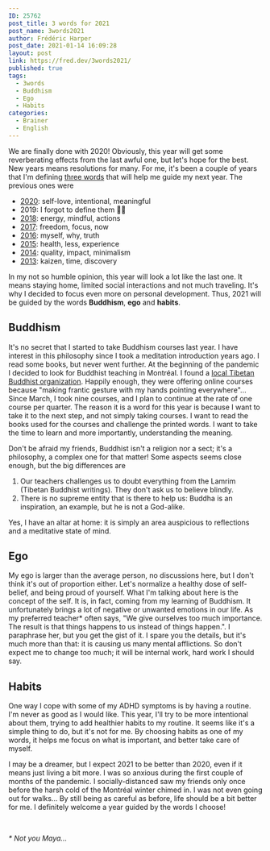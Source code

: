 ```yaml
---
ID: 25762
post_title: 3 words for 2021
post_name: 3words2021
author: Frédéric Harper
post_date: 2021-01-14 16:09:28
layout: post
link: https://fred.dev/3words2021/
published: true
tags:
  - 3words
  - Buddhism
  - Ego
  - Habits
categories:
  - Brainer
  - English
---
```

<p class="p3">
  <span class="s1">We are finally done with 2020! </span><span class="s3">Obviously,</span><span class="s1"> this year will get some reverberating effects from the last awful one, but let's hope for the best. New years means resolutions for many. For me, it's been a couple of years that I'm defining <a href="https://fred.dev/tag/3words/"><span class="s4">three words</span></a> that will help me guide my next year. The previous ones were</span>
</p>

<ul class="ul1">
  <li class="li3">
    <span class="s5"><a href="https://fred.dev/3words2020/"><span class="s6">2020</span></a></span><span class="s1">: self-love, intentional, meaningful</span><span class="s2"> </span>
  </li>
  <li class="li3">
    <span class="s1">2019: I forgot to define them </span><span class="s8">🤦‍♂️</span><span class="s2"> </span>
  </li>
  <li class="li3">
    <span class="s5"><a href="https://fred.dev/3words2018/"><span class="s6">2018</span></a></span><span class="s1">: energy, mindful, actions</span><span class="s2"> </span>
  </li>
  <li class="li3">
    <span class="s5"><a href="https://fred.dev/3words2017/"><span class="s6">2017</span></a></span><span class="s1">: freedom, focus, now</span><span class="s2"> </span>
  </li>
  <li class="li3">
    <span class="s5"><a href="https://fred.dev/3words2016/"><span class="s6">2016</span></a></span><span class="s1">: myself, why, truth</span><span class="s2"> </span>
  </li>
  <li class="li3">
    <span class="s5"><a href="https://fred.dev/3words2015/"><span class="s6">2015</span></a></span><span class="s1">: health, less, experience</span><span class="s2"> </span>
  </li>
  <li class="li3">
    <span class="s5"><a href="https://fred.dev/3words2014/"><span class="s6">2014</span></a></span><span class="s1">: quality, impact, minimalism</span><span class="s2"> </span>
  </li>
  <li class="li3">
    <span class="s5"><a href="https://fred.dev/3words2013/"><span class="s6">2013</span></a></span><span class="s1">: kaizen, time, discovery</span><span class="s2"> </span>
  </li>
</ul>

<p class="p3">
  <span class="s1">In my not so humble opinion, this year will look a lot like the last one. It means staying home, limited social interactions and not much traveling. It's why I decided to focus even more on personal development. Thus, 2021 will </span><span class="s9">be guided by</span><span class="s1"> the words <b>Buddhism</b>, <b>ego</b> and <b>habits</b>.</span>
</p>

<h2 class="p4">
  <span class="s1">Buddhism</span>
</h2>

<p class="p3">
  <span class="s1">It's no secret that I started to take Buddhism courses last year. I have interest in this philosophy since I took a meditation introduction years ago. I read some books, but never went further. At the beginning of the pandemic I decided to look for Buddhist teaching in Montréal. I found a <a href="https://www.centreparamita.org/"><span class="s4">local Tibetan Buddhist organization</span></a>. Happily enough, they were offering online courses because "making frantic gesture with my hands pointing everywhere"... Since March, I took nine courses, and I plan to continue at the rate of one course per quarter. The reason it is a word for this year is because I want to take it to the next step, and not </span><span class="s3">simply</span><span class="s1"> taking courses. I want to read the books used for the courses and challenge the printed words. I want to take the time to learn and more </span><span class="s3">importantly</span><span class="s1">, understanding the meaning.</span>
</p>

<p class="p3">
  <span class="s1">Don't be afraid my friends, Buddhist isn't a religion nor a sect; it's a philosophy, a complex one for that matter! Some aspects seems close enough, but the big differences are</span>
</p>

<ol class="ol1">
  <li class="li3">
    <span class="s1">Our teachers challenges us to doubt everything from the Lamrim (Tibetan Buddhist writings). They don't ask us to believe </span><span class="s3">blindly</span><span class="s1">.</span><span class="s2"> </span>
  </li>
  <li class="li3">
    <span class="s1">There is no supreme entity that is there to help us: Buddha is an inspiration, an example, but he is not a God-alike.</span><span class="s2"> </span>
  </li>
</ol>

<p class="p3">
  <span class="s1">Yes, I have an altar at home: it is simply an area auspicious to reflections and a meditative state of mind.</span>
</p>

<h2 class="p4">
  <span class="s1"><b>Ego</b></span>
</h2>

<p class="p3">
  <span class="s1">My ego is larger than the average person, no discussions here, but </span><span class="s3">I don't think</span><span class="s1"> it's out of proportion either. Let's normalize a healthy dose of self-belief, and being proud of yourself. What I'm talking about here is the concept of the self. It is, in fact, coming from my learning of Buddhism. It unfortunately brings a lot of negative or unwanted emotions in our life. As my preferred teacher* often says, "We give ourselves too much importance. The result is that things happens to us instead of things happen.". I paraphrase her, but you get the gist of it. I spare you the details, but it's much more than that: it is causing us many mental afflictions. So don't expect me to change too much; it will be internal work, hard work I should say.</span>
</p>

<h2 class="p4">
  <span class="s1"><b>Habits</b></span>
</h2>

<p class="p3">
  <span class="s1">One way I cope with some of my ADHD symptoms is by having a routine. I'm never as good as I would like. This year, I'll try to be more intentional about them, trying to add healthier habits to my routine. It seems like it's a simple thing to do, but it's not for me. By choosing habits as one of my words, it helps me focus on what is important, and better take care of myself.</span>
</p>

<p class="p3">
  <span class="s1">I may be a dreamer, but I expect 2021 to be better than 2020, even if it means just living a bit more. I was so anxious during the first couple of months of the pandemic. I socially-distanced saw my friends only once before the harsh cold of the Montréal winter chimed in. I was not even going out for walks... By still being as careful as before, life should be a bit better for me. I definitely welcome a year guided by the words I choose!</span>
</p>   

<p class="p3">
  <em><span class="s1">* Not you Maya...</span></em>
</p>